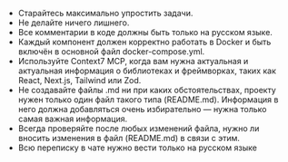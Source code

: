 - Старайтесь максимально упростить задачи.
- Не делайте ничего лишнего.
- Все комментарии в коде должны быть только на русском языке.
- Каждый компонент должен корректно работать в Docker и быть включён в основной файл docker-compose.yml.
- Используйте Context7 MCP, когда вам нужна актуальная и актуальная информация о библиотеках и фреймворках, таких как React, Next.js, Tailwind или Zod.
- Не создавайте файлы .md ни при каких обстоятельствах, проекту нужен только один файл такого типа (README.md). Информация в него должна добавляться очень избирательно — нужна только самая важная информация.
- Всегда проверяйте после любых изменений файла, нужно ли вносить изменения в файл (README.md) в связи с этим.
- Всю переписку в чате нужно вести только на русском языке